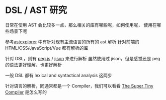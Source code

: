 # DSL / AST 研究

日常在使用 AST 会比较多一点，那么相关的库有哪些呢，如何使用呢，
使用在哪些场景下呢

参考[astexplorer](http://astexplorer.net/) 中有针对现有主流语言的所有的 ast 解析
针对前端的 HTML/CSS/JavaScript/Vue 都有解析的库

针对 DSL，则有 [peg.js](https://pegjs.org/) / [jison](https://github.com/zaach/jison) 来进行解析
虽然使用过 jison，但是感觉还是 peg 的语法更好理解，也更好解析

一般 DSL 都有 lexical and syntactical analysis 这两步

针对语言的解析，同通常都是一个 Compiler，我们可以看看 [The Super Tiny Compiler](https://github.com/jamiebuilds/the-super-tiny-compiler) 是怎么写的
